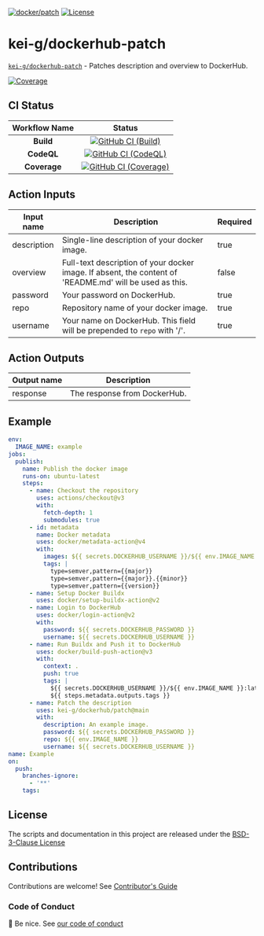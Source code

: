 [![`docker/patch`][github-repo-image]][github-repo-url] [![License][license-image]][license-url]

# kei-g/dockerhub-patch

[`kei-g/dockerhub-patch`][github-repo-url] - Patches description and overview to DockerHub.

[![Coverage][nyc-cov-image]][github-coverage-url]

## CI Status

| Workflow Name | Status |
|:-:|:-:|
| **Build** | [![GitHub CI (Build)][github-build-image]][github-build-url] |
| **CodeQL** | [![GitHub CI (CodeQL)][github-codeql-image]][github-codeql-url] |
| **Coverage** | [![GitHub CI (Coverage)][github-coverage-image]][github-coverage-url] |

## Action Inputs

| Input name | Description | Required |
|-|-|-|
| description | Single-line description of your docker image. | true |
| overview | Full-text description of your docker image. If absent, the content of 'README.md' will be used as this. | false |
| password | Your password on DockerHub. | true |
| repo | Repository name of your docker image. | true |
| username | Your name on DockerHub. This field will be prepended to `repo` with '/'. | true |

## Action Outputs

| Output name | Description |
|-|-|
| response | The response from DockerHub. |

## Example

```yaml
env:
  IMAGE_NAME: example
jobs:
  publish:
    name: Publish the docker image
    runs-on: ubuntu-latest
    steps:
      - name: Checkout the repository
        uses: actions/checkout@v3
        with:
          fetch-depth: 1
          submodules: true
      - id: metadata
        name: Docker metadata
        uses: docker/metadata-action@v4
        with:
          images: ${{ secrets.DOCKERHUB_USERNAME }}/${{ env.IMAGE_NAME }}
          tags: |
            type=semver,pattern={{major}}
            type=semver,pattern={{major}}.{{minor}}
            type=semver,pattern={{version}}
      - name: Setup Docker Buildx
        uses: docker/setup-buildx-action@v2
      - name: Login to DockerHub
        uses: docker/login-action@v2
        with:
          password: ${{ secrets.DOCKERHUB_PASSWORD }}
          username: ${{ secrets.DOCKERHUB_USERNAME }}
      - name: Run Buildx and Push it to DockerHub
        uses: docker/build-push-action@v3
        with:
          context: .
          push: true
          tags: |
            ${{ secrets.DOCKERHUB_USERNAME }}/${{ env.IMAGE_NAME }}:latest
            ${{ steps.metadata.outputs.tags }}
      - name: Patch the description
        uses: kei-g/dockerhub/patch@main
        with:
          description: An example image.
          password: ${{ secrets.DOCKERHUB_PASSWORD }}
          repo: ${{ env.IMAGE_NAME }}
          username: ${{ secrets.DOCKERHUB_USERNAME }}
name: Example
on:
  push:
    branches-ignore:
      - '**'
    tags:
```

## License

The scripts and documentation in this project are released under the [BSD-3-Clause License](https://github.com/kei-g/dockerhub-patch/blob/main/LICENSE)

## Contributions

Contributions are welcome! See [Contributor's Guide](https://github.com/kei-g/dockerhub-patch/blob/main/CONTRIBUTING.md)

### Code of Conduct

:clap: Be nice. See [our code of conduct](https://github.com/kei-g/dockerhub-patch/blob/main/CODE_OF_CONDUCT.md)

[github-build-image]:https://github.com/kei-g/dockerhub-patch/actions/workflows/build.yml/badge.svg?branch=main
[github-build-url]:https://github.com/kei-g/dockerhub-patch/actions/workflows/build.yml?query=branch%3Amain
[github-codeql-image]:https://github.com/kei-g/dockerhub-patch/actions/workflows/codeql.yml/badge.svg?branch=main
[github-codeql-url]:https://github.com/kei-g/dockerhub-patch/actions/workflows/codeql.yml?query=branch%3Amain
[github-coverage-image]:https://github.com/kei-g/dockerhub-patch/actions/workflows/coverage.yml/badge.svg?branch=main
[github-coverage-url]:https://github.com/kei-g/dockerhub-patch/actions/workflows/coverage.yml?query=branch%3Amain
[github-repo-image]:https://img.shields.io/badge/github-kei--g%2Fdockerhub--patch-232931?logo=github
[github-repo-url]:https://github.com/kei-g/dockerhub-patch
[license-image]:https://img.shields.io/github/license/kei-g/dockerhub-patch
[license-url]:https://github.com/kei-g/dockerhub-patch/blob/main/LICENSE
[nyc-cov-image]:https://img.shields.io/nycrc/kei-g/dockerhub-patch?config=.nycrc.json&label=coverage&logo=mocha
